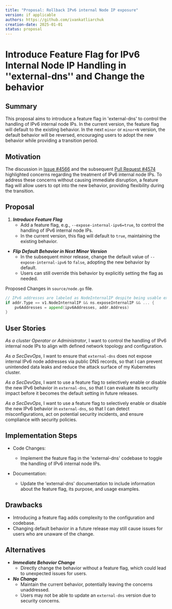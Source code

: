 <!-- clone me -->
```yaml
---
title: "Proposal: Rollback IPv6 internal Node IP exposure"
version: if applicable
authors: https://github.com/ivankatliarchuk
creation-date: 2025-01-01
status: proposal
---
```

# Introduce Feature Flag for IPv6 Internal Node IP Handling in ''external-dns'' and Change the behavior

## Summary

This proposal aims to introduce a feature flag in 'external-dns' to control the handling of IPv6 internal node IPs. In the current version, the feature flag will default to the existing behavior. In the next `minor` or `minor+N` version, the default behavior will be reversed, encouraging users to adopt the new behavior while providing a transition period.

## Motivation

The discussion in [Issue #4566](https://github.com/kubernetes-sigs/external-dns/issues/4566) and the subsequent [Pull Request #4574](https://github.com/kubernetes-sigs/external-dns/pull/4574) highlighted concerns regarding the treatment of IPv6 internal node IPs. To address these concerns without causing immediate disruption, a feature flag will allow users to opt into the new behavior, providing flexibility during the transition.

## Proposal

1. ***Introduce Feature Flag***
   -  Add a feature flag, e.g., `--expose-internal-ipv6=true`, to control the handling of IPv6 internal node IPs.
   -  In the current version, this flag will default to `true`, maintaining the existing behavior.

- ***Flip Default Behavior in Next Minor Version***
    -  In the subsequent minor release, change the default value of `--expose-internal-ipv6` to `false`, adopting the new behavior by default.
    -  Users can still override this behavior by explicitly setting the flag as needed.

Proposed Changes in `source/node.go` file.

```go
// IPv6 addresses are labeled as NodeInternalIP despite being usable externally as well.
if addr.Type == v1.NodeInternalIP && ns.exposeInternalIP && ... {
	pv6Addresses = append(ipv6Addresses, addr.Address)
}
```

## User Stories

_As a cluster Operator or Administrator_, I want to control the handling of IPv6 internal node IPs to align with defined network topology and configuration.

_As a SecDevOps_, I want to ensure that `external-dns` does not expose internal IPv6 node addresses via public DNS records, so that I can prevent unintended data leaks and reduce the attack surface of my Kubernetes cluster.

_As a SecDevOps_, I want to use a feature flag to selectively enable or disable the new IPv6 behavior in `external-dns`, so that I can evaluate its security impact before it becomes the default setting in future releases.

_As a SecDevOps_, I want to use a feature flag to selectively enable or disable the new IPv6 behavior in `external-dns`, so that I can detect misconfigurations, act on potential security incidents, and ensure compliance with security policies.

## Implementation Steps

- Code Changes:
  * Implement the feature flag in the 'external-dns' codebase to toggle the handling of IPv6 internal node IPs.

- Documentation:
  * Update the 'external-dns' documentation to include information about the feature flag, its purpose, and usage examples.

## Drawbacks

- Introducing a feature flag adds complexity to the configuration and codebase.
- Changing default behavior in a future release may still cause issues for users who are unaware of the change.

## Alternatives

- ***Immediate Behavior Change***
   -  Directly change the behavior without a feature flag, which could lead to unexpected issues for users.
- ***No Change***
   -  Maintain the current behavior, potentially leaving the concerns unaddressed.
   -  Users may not be able to update an `external-dns` version due to security concerns.
